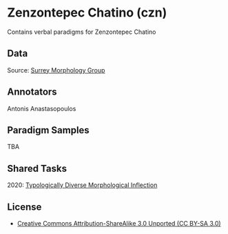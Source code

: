 # Zenzontepec Chatino (czn)

Contains verbal paradigms for Zenzontepec Chatino

## Data

Source:
[Surrey Morphology Group](https://oto-manguean.surrey.ac.uk/Search/CZN)

## Annotators
Antonis Anastasopoulos

## Paradigm Samples
TBA

## Shared Tasks

2020: [Typologically Diverse Morphological Inflection](https://www.aclweb.org/anthology/2020.sigmorphon-1.1/)

## License
- [Creative Commons Attribution-ShareAlike 3.0 Unported (CC BY-SA 3.0)](https://creativecommons.org/licenses/by-sa/3.0/)
